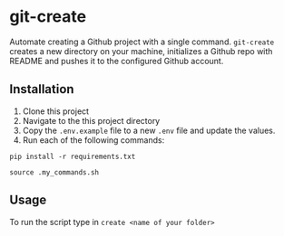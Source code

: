 # git-create
Automate creating a Github project with a single command. `git-create` creates a new directory on your machine, initializes a Github repo with README and pushes it to the configured Github account.

## Installation
1) Clone this project
2) Navigate to the this project directory
3) Copy the `.env.example` file to a new `.env` file and update the values.
4) Run each of the following commands:

```
pip install -r requirements.txt
	
source .my_commands.sh
```

## Usage
To run the script type in `create <name of your folder>`
